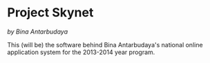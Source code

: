 Project Skynet
==============

_by Bina Antarbudaya_

This (will be) the software behind Bina Antarbudaya's national online application system for the 2013-2014 year program.
